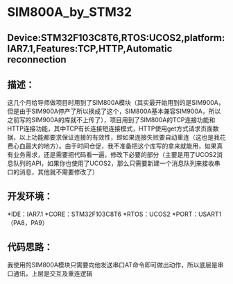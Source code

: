 # SIM800A_by_STM32
## Device:STM32F103C8T6,RTOS:UCOS2,platform:IAR7.1,Features:TCP,HTTP,Automatic reconnection
## 描述：
这几个月给导师做项目时用到了SIM800A模块（其实最开始用到的是SIM900A，但是由于SIM900A停产了所以换成了这个，SIM800A基本兼容SIM900A，所以之前写的SIM900A的库就不上传了），项目用到了SIM800A的TCP连接功能和HTTP连接功能，其中TCP有长连接短连接模式，HTTP使用get方式请求页面数据，以上功能都要求保证连接的有效性，即如果连接失败要自动重连（这也是我花费心血最大的地方）。由于时间仓促，我不准备把这个库写的拿来就能用，如果真有业务需求，还是需要把代码看一遍，修改下必要的部分（主要是用了UCOS2消息队列的API，如果你也使用了UCOS2，那么只需要新建一个消息队列来接收串口的消息，其他就不需要修改了）
## 开发环境：
*IDE：IAR7.1
*CORE：STM32F103C8T6
*RTOS：UCOS2
*PORT：USART1（PA8，PA9）
## 代码思路：
我使用的SIM800A模块只需要向他发送串口AT命令即可做出动作，所以底层是串口通讯，上层是交互及重连逻辑
